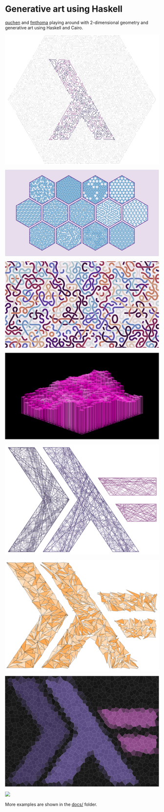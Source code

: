 # Generative art using Haskell

[quchen](https://github.com/quchen) and [fmthoma](https://github.com/fmthoma)
playing around with 2-dimensional geometry and generative art using Haskell and
Cairo.

![](showcases/circuits.svg)

![](showcases/truchet.svg)

![](showcases/truchetti.svg)

![](showcases/voronoi_3d.svg)

![](showcases/haskell_logo_billard.svg)

![](showcases/haskell_logo_shattered.svg)

![](showcases/haskell_logo_voronoi.svg)

![](showcases/vector_fields.svg)

More examples are shown in the [docs/](docs/README.md) folder.
